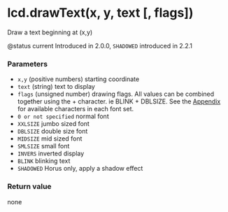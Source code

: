 # lcd.drawText(x, y, text \[, flags])

Draw a text beginning at (x,y)

@status current Introduced in 2.0.0, `SHADOWED` introduced in 2.2.1

### Parameters

* `x,y` (positive numbers) starting coordinate
* `text` (string) text to display
* `flags` (unsigned number) drawing flags. All values can be combined together using the + character. ie BLINK + DBLSIZE. See the [Appendix](https://github.com/EdgeTX/lua-reference-guide/blob/main/lua_api_reference/appendix/fonts.md) for available characters in each font set.
* `0 or not specified` normal font
* `XXLSIZE` jumbo sized font
* `DBLSIZE` double size font
* `MIDSIZE` mid sized font
* `SMLSIZE` small font
* `INVERS` inverted display
* `BLINK` blinking text
* `SHADOWED` Horus only, apply a shadow effect

### Return value

none
